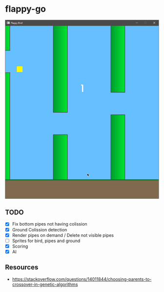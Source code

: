 # flappy-go

![screenshot](./screenshot.png)

## TODO

- [x] Fix bottom pipes not having colission
- [x] Ground Colission detection
- [x] Render pipes on demand / Delete not visible pipes
- [ ] Sprites for bird, pipes and ground
- [x] Scoring
- [x] AI

## Resources

- <https://stackoverflow.com/questions/14011844/choosing-parents-to-crossover-in-genetic-algorithms>
